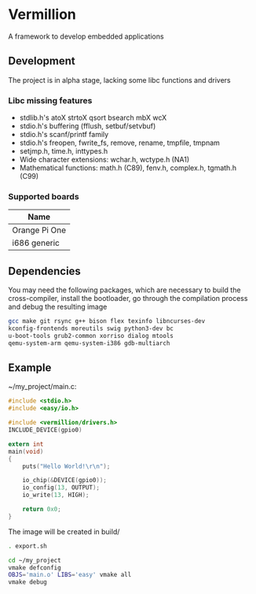 # Vermillion
A framework to develop embedded applications

## Development
The project is in alpha stage, lacking some libc functions and drivers

### Libc missing features
- stdlib.h's atoX strtoX qsort bsearch mbX wcX
- stdio.h's buffering (fflush, setbuf/setvbuf)
- stdio.h's scanf/printf family
- stdio.h's freopen, fwrite\_fs, remove, rename, tmpfile, tmpnam
- setjmp.h, time.h, inttypes.h
- Wide character extensions: wchar.h, wctype.h  (NA1)
- Mathematical functions: math.h (C89), fenv.h, complex.h, tgmath.h (C99)

### Supported boards
| Name |
| ---- |
| Orange Pi One |
| i686 generic |

## Dependencies
You may need the following packages, which are necessary to build the
cross-compiler, install the bootloader, go through the compilation
process and debug the resulting image
```sh
gcc make git rsync g++ bison flex texinfo libncurses-dev
kconfig-frontends moreutils swig python3-dev bc
u-boot-tools grub2-common xorriso dialog mtools
qemu-system-arm qemu-system-i386 gdb-multiarch
```

## Example
~/my\_project/main.c:
```c
#include <stdio.h>
#include <easy/io.h>

#include <vermillion/drivers.h>
INCLUDE_DEVICE(gpio0)

extern int
main(void)
{
    puts("Hello World!\r\n");

    io_chip(&DEVICE(gpio0));
    io_config(13, OUTPUT);
    io_write(13, HIGH);

    return 0x0;
}
```

The image will be created in build/
```sh
. export.sh

cd ~/my_project
vmake defconfig
OBJS='main.o' LIBS='easy' vmake all
vmake debug
```
